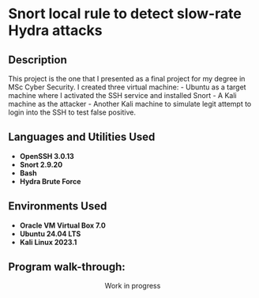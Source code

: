 <h1>Snort local rule to detect slow-rate Hydra attacks</h1>
<!--
 ### [YouTube Demonstration]()
-->
<h2>Description</h2>
This project is the one that I presented as a final project for my degree in MSc Cyber Security. I created three virtual machine:
- Ubuntu as a target machine where I activated the SSH service and installed Snort
- A Kali machine as the attacker
- Another Kali machine to simulate legit attempt to login into the SSH to test false positive.
<br />


<h2>Languages and Utilities Used</h2>

- <b>OpenSSH 3.0.13</b>
- <b>Snort 2.9.20</b> 
- <b>Bash</b>
- <b>Hydra Brute Force</b> 
  
<h2>Environments Used </h2>

- <b>Oracle VM Virtual Box 7.0</b> 
- <b>Ubuntu 24.04 LTS</b>
- <b>Kali Linux 2023.1</b> 

<h2>Program walk-through:</h2>

<p align="center">
Work in progress <br/>
  <!--
<img src="https://i.imgur.com/62TgaWL.png" height="80%" width="80%" alt="Disk Sanitization Steps"/>
<br />



 ```diff
- text in red
+ text in green
! text in orange
# text in gray
@@ text in purple (and bold)@@
```
--!>
